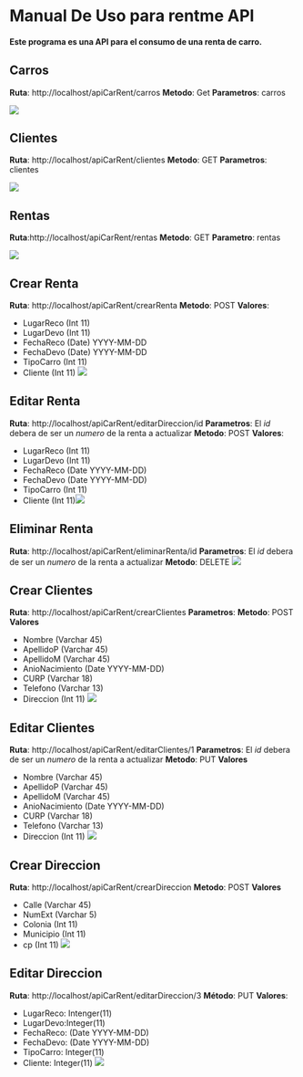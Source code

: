 # Manual De Uso para rentme API

#### Este programa es una API para el consumo de una renta de carro.

## Carros
**Ruta**: http://localhost/apiCarRent/carros
**Metodo**: Get
**Parametros**: carros

![](https://lh7-us.googleusercontent.com/xDMULdaF7fFK8RtIcL0ByJMI51bhIS4r8EjGNpoj4UsKvpYQc4vAEUWnb3vwcOFvQMA3MIePyhQbDq-ipUFUu8PJmfXQULe2eQAS4z-XFzTlvBtC8jMf7IVfPH6rLZ6VEa5us0P0xRWda1DlThOdYlw)

## Clientes
**Ruta**: http://localhost/apiCarRent/clientes
**Metodo**: GET
**Parametros**: clientes

![](https://lh7-us.googleusercontent.com/1pMCqesxhGilLyECKibrlUfrDpEp7zC2X4tToI5Fa5OfFId6mmVQaNPkGwFCkeVwZFyAFiGkjqDuTp9rL8F2tximbcF1WA1yn43HX0bhxuVmQf4vfda0dinVVdzwEjS3lTsjxK0wY_0EogMf261BkUA)

## Rentas
**Ruta**:http://localhost/apiCarRent/rentas
**Metodo**: GET
**Parametro**: rentas

![](https://lh7-us.googleusercontent.com/R-rHlMGQZUM_ulVfXcvOG2y_C9xGI9yWCwH6iFHru40HwGR0Fhk4aQcIg2v6r33q7xaYqbtVuSGLsEMAVzi1Dlz8AKg639GQV9OJf6MyhoIkDnSJ0t1nXdnHprDLo_-bMpIbEzcKec6KPJyjRMGCuDI)

## Crear Renta
**Ruta**: http://localhost/apiCarRent/crearRenta
**Metodo**: POST
**Valores**: 
 - LugarReco (Int 11)
 - LugarDevo (Int 11)
 - FechaReco (Date) YYYY-MM-DD
 - FechaDevo (Date) YYYY-MM-DD
 - TipoCarro (Int 11) 
 - Cliente (Int 11)
![](https://lh7-us.googleusercontent.com/9bO-4lMlN6diXhPfDZzonAbraiR25M38PoPmm-Vm6PhlwPpqPhFwNBEiIahuwGdXbA_WHgauabcZERHjOvmFuIw0hhk1IHXsdD2r4ynRrQR4wcK3AoPAN8qzUG7wiMbsFmc8fwcj_80VkUz2Zi0gir0)
## Editar Renta
**Ruta**: http://localhost/apiCarRent/editarDireccion/id
**Parametros**: El *id* debera de ser un *numero* de la renta a actualizar
**Metodo**: POST
**Valores**: 
 - LugarReco (Int 11)
 - LugarDevo (Int 11)
 - FechaReco (Date YYYY-MM-DD) 
 - FechaDevo (Date YYYY-MM-DD) 
 - TipoCarro (Int 11) 
 - Cliente (Int 11)![](https://lh7-us.googleusercontent.com/VjE4deBPR0DSUktvk48NT6MCF29MGp7Mezx-_ULJmNjJlqyrma7G4NHilz4TmfHSBDjJd0xO2oChll8MH2RQvz5OVI7I_Wx9Ri7fr8hHrdOh1DCUUhbJ06xNpFFe16rwvLPQ_nToUqtckToIEotE9zs)
 ## Eliminar Renta
**Ruta**: http://localhost/apiCarRent/eliminarRenta/id
**Parametros**: El *id* debera de ser un *numero* de la renta a actualizar
**Metodo**: DELETE
![](https://lh7-us.googleusercontent.com/gUdvZC9LAlWlTnk6aAexKNqeUnh_dPRQ-vjDjBZ2z5CX-EXkn3xF1_MROA7vYUMMiiuTYIot_IF-h_v-Q6X02CgQQPpkc0NN2RFybAZ6f7w8XkDKKzRFY1Phf1ToKFstVQFyUpmlz_Qlfy6Ycf2ldQ8)

## Crear Clientes 
**Ruta**: http://localhost/apiCarRent/crearClientes
**Parametros**:
**Metodo**: POST
**Valores**
- Nombre (Varchar 45)
- ApellidoP (Varchar 45)
- ApellidoM (Varchar 45)
- AnioNacimiento (Date YYYY-MM-DD)
- CURP  (Varchar 18)
- Telefono (Varchar 13)
- Direccion (Int 11)
![](https://lh7-us.googleusercontent.com/C3KEs0bK8QnltcdQYzhomwI4p4GubeAfj_F2F0SfP9C1cKi8Xb2zw5sXXJ8VBfmPFQvMMGNdKhHbwSYqOVGjw-ofpVpZ3HXQyJLZqxHO2cH7WDmu0dS7Q_P4Ky4Kqvkmee6dvFQIaM0pT1dUdBi_Ae8)

## Editar Clientes
**Ruta**: http://localhost/apiCarRent/editarClientes/1
**Parametros**: El *id* debera de ser un *numero* de la renta a actualizar
**Metodo**: PUT
**Valores**
 - Nombre (Varchar 45)
 - ApellidoP (Varchar 45)
 - ApellidoM (Varchar 45)
 - AnioNacimiento (Date YYYY-MM-DD)
 - CURP  (Varchar 18)
 - Telefono (Varchar 13)
 - Direccion (Int 11)
![](https://lh7-us.googleusercontent.com/-s0n2oqA9GvHwb4Moog21Ix8ehv4Y34aDLEt0q7ib93wXPB07sAlTxL6qYD_rFlr9gncMTQPHg0LnyUpB4DT8TaciGm6rBXvankJxDmrO35Kr-VAWkyRsGxcLfMEx5EQHdtFNXIOy1OEOlUXzxW2iwk)
## Crear Direccion
**Ruta**: http://localhost/apiCarRent/crearDireccion
**Metodo**: POST
**Valores**
 - Calle (Varchar 45)
 - NumExt (Varchar 5)
 - Colonia (Int 11)
 - Municipio (Int 11)
 - cp (Int 11) ![](https://lh7-us.googleusercontent.com/qhmI7zPdKf7y1fSFBYwwHW5nFW5MSynmY8IoFsvrFfs4tGOt9Oz7PudWXExyipxopk_Q_ylPsuIZGFWzIFJ5hOS4VOEES6QLcR7BYIh5KepQ68HdrAw6Mwz-I5nhhBTLy_BcZ3Mr_dcqkst4WSCsIl8)
 
## Editar Direccion
**Ruta**: http://localhost/apiCarRent/editarDireccion/3
**Método**: PUT
**Valores**:
 - LugarReco: Intenger(11) 
 - LugarDevo:Integer(11) 
 - FechaReco: (Date YYYY-MM-DD)
 - FechaDevo: (Date YYYY-MM-DD) 
 - TipoCarro: Integer(11) 
 - Cliente: Integer(11)
![](https://lh7-us.googleusercontent.com/dLu2m0z47_YQWVx0YfTPoPPUTvF6rBKGz-B-gkgTaLD7urGuQGO4KL3xsnsvayqalMb7GRdwd0CyRHaZ90PY_9C1GrwDYhSLHutDOr4vgwHLNXjj53rfcu9U-ullqZAdurtt9zecEVyZhFxdfxoRGQE)
